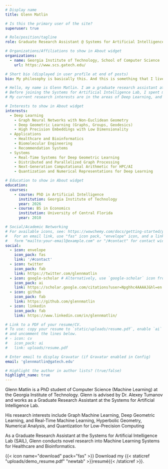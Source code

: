 ```yaml
---
# Display name
title: Glenn Matlin

# Is this the primary user of the site?
superuser: true

# Role/position/tagline
role: Graduate Research Assistant @ Systems for Artificial Intelligence Lab & PhD Computer Science (2026)

# Organizations/Affiliations to show in About widget
organizations:
  - name: Georgia Institute of Technology, School of Computer Science
    url: https://www.scs.gatech.edu/

# Short bio (displayed in user profile at end of posts)
bio: My philosophy is basically this. And this is something that I live by. And I always have. And I always will. Don't ever, for any reason, do anything to anyone, for any reason, ever, no matter what. No matter... where. Or who, or who you are with, or, or where you are going, or... or where you've been... ever. For any reason, whatsoever.

# Hello, my name is Glenn Matlin. I am a graduate research assistant at the Systems for Artificial Intelligence Lab at Georgia Institute of Technology. I am a PhD candidate in Computer Science at Georgia Institute of Technology.
# Before joining the Systems for Artificial Intelligence Lab, I spent many years  Data Science and Machine Learning working my way up from the bottom. My first industry role was as a Data Analyst at a small company working on tiny data sets. My last industry role was as a Lead Machine Learning Engineer at multi-billion dollar healthcare enterprises.
# My current research interests are in the areas of Deep Learning, and Blockchain.

# Interests to show in About widget
interests:
  - Deep Learning
    - Graph Neural Networks with Non-Euclidean Geometry 
    - Deep Geometric Learning (Graphs, Groups, Geodesics)
    - High Precision Embeddings with Low Dimensionality
  - Applications
    - Healthcare and Bioinformatics
    - Biomolecular Engineering
    - Recommendation Systems
  - Systems
    - Real-Time Systems for Deep Geometric Learning
    - Distributed and Parallelized Graph Processing
    - Next-Generation Computational Arithmetic for HPC/AI
    - Quantization and Numerical Representations for Deep Learning

# Education to show in About widget
education:
  courses:
    - course: PhD in Artificial Intelligence
      institution: Georgia Institute of Technology
      year: 2026
    - course: BS in Economics
      institution: University of Central Florida
      year: 2010

# Social/Academic Networking
# For available icons, see: https://wowchemy.com/docs/getting-started/page-builder/#icons
#   For an email link, use "fas" icon pack, "envelope" icon, and a link in the
#   form "mailto:your-email@example.com" or "/#contact" for contact widget.
social:
  - icon: envelope
    icon_pack: fas
    link: '/#contact'
  - icon: twitter
    icon_pack: fab
    link: https://twitter.com/glennmatlin
  - icon: google-scholar # Alternatively, use `google-scholar` icon from `ai` icon pack
    icon_pack: ai
    link: https://scholar.google.com/citations?user=Npghhc4AAAAJ&hl=en
  - icon: github
    icon_pack: fab
    link: https://github.com/glennmatlin
  - icon: linkedin
    icon_pack: fab
    link: https://www.linkedin.com/in/glennmatlin/

# Link to a PDF of your resume/CV.
# To use: copy your resume to `static/uploads/resume.pdf`, enable `ai` icons in `params.toml`,
# and uncomment the lines below.
# - icon: cv
#   icon_pack: ai
#   link: uploads/resume.pdf

# Enter email to display Gravatar (if Gravatar enabled in Config)
email: 'glennmatlin@gatech.edu'

# Highlight the author in author lists? (true/false)
highlight_name: true
---
```


Glenn Matlin is a PhD student of Computer Science (Machine Learning) at the Georgia Institute of Technology. Glenn is advised by Dr. Alexey Tumanov and works as a Graduate Research Assistant at the Systems for Artificial Intelligence Lab.

His research interests include Graph Machine Learning, Deep Geometric Learning, and Real-Time Machine Learning, Hyperbolic Geometry, Numerical Analysis, and Quantization for Low-Precision Computing

As a Graduate Research Assistant at the Systems for Artificial Intelligence Lab (SAIL), Glenn conducts novel research into Machine Learning Systems for Healthcare and Bioinformatics.

{{< icon name="download" pack="fas" >}} Download my {{< staticref "uploads/demo_resume.pdf" "newtab" >}}resumé{{< /staticref >}}.

